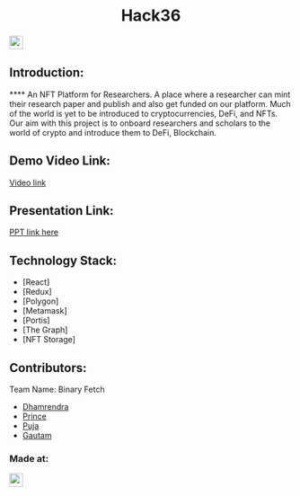
<p align="center"><h1 align="center">Hack36</h1>
</p>

<a href="https://hack36.com"> <img src="https://cutt.ly/BuiltAtHack36" height=24px> </a>


## Introduction:
  **** An NFT Platform for Researchers. A place where a researcher can mint their research paper and publish and also get funded on our platform. Much of the world is yet to be introduced to cryptocurrencies, DeFi, and NFTs. Our aim with this project is to onboard researchers and scholars to the world of crypto and introduce them to DeFi, Blockchain.
  
## Demo Video Link:
  <a href="https://youtu.be/furB7RhNEek">Video link</a>
  
## Presentation Link:
  <a href="https://drive.google.com/file/d/1kQZkg1d0ztRwxOFENVjWTuJWasjiC4n6/view?usp=sharing"> PPT link here </a>
  

## Technology Stack:

- [React]
- [Redux]
- [Polygon]
- [Metamask]
- [Portis]
- [The Graph]
- [NFT Storage]
  

## Contributors:

Team Name: Binary Fetch

* [Dhamrendra]()
* [Prince]()
* [Puja]()
* [Gautam]()


### Made at:
<a href="https://hack36.com"> <img src="https://cutt.ly/BuiltAtHack36" height=24px> </a>
